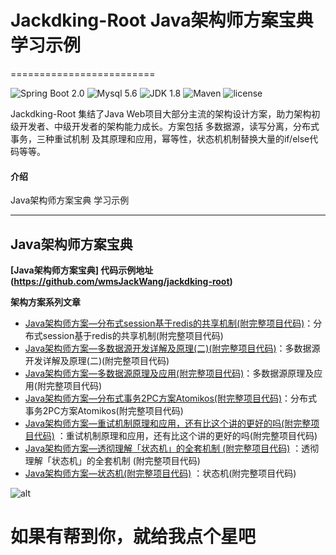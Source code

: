  # Jackdking-Root  Java架构师方案宝典 学习示例
=========================

![Spring Boot 2.0](https://img.shields.io/badge/Spring%20Boot-2.0-brightgreen.svg)
![Mysql 5.6](https://img.shields.io/badge/Mysql-5.6-blue.svg)
![JDK 1.8](https://img.shields.io/badge/JDK-1.8-brightgreen.svg)
![Maven](https://img.shields.io/badge/Maven-3.5.0-yellowgreen.svg)
![license](https://img.shields.io/badge/license-MPL--2.0-blue.svg)
 
Jackdking-Root 集结了Java Web项目大部分主流的架构设计方案，助力架构初级开发者、中级开发者的架构能力成长。方案包括 多数据源，读写分离，分布式事务，三种重试机制 及其原理和应用，幂等性，状态机机制替换大量的if/else代码等等。

#### 介绍
Java架构师方案宝典 学习示例

---

## Java架构师方案宝典

**[Java架构师方案宝典] 代码示例地址(https://github.com/wmsJackWang/jackdking-root)**


**架构方案系列文章**

- [Java架构师方案—分布式session基于redis的共享机制(附完整项目代码)](http://bittechblog.com/blog/article/26)：分布式session基于redis的共享机制(附完整项目代码)
- [Java架构师方案—多数据源开发详解及原理(二)(附完整项目代码)](http://bittechblog.com/blog/article/11)：多数据源开发详解及原理(二)(附完整项目代码)
- [Java架构师方案—多数据源原理及应用(附完整项目代码)](http://bittechblog.com/blog/article/10)：多数据源原理及应用(附完整项目代码)
- [Java架构师方案—分布式事务2PC方案Atomikos(附完整项目代码)](http://bittechblog.com/blog/article/9)：分布式事务2PC方案Atomikos(附完整项目代码)
- [Java架构师方案—重试机制原理和应用，还有比这个讲的更好的吗(附完整项目代码)](http://bittechblog.com/blog/article/8) ：重试机制原理和应用，还有比这个讲的更好的吗(附完整项目代码)
- [Java架构师方案—透彻理解「状态机」的全套机制 (附完整项目代码)](http://bittechblog.com/blog/article/6) ：透彻理解「状态机」的全套机制 (附完整项目代码)
- [Java架构师方案—状态机(附完整项目代码)](http://bittechblog.com/blog/article/5) ：状态机(附完整项目代码)

 
 ![alt](http://bittechblog.com/upload/2020/09/09lcf8rcngi7qogr80af33gcvs.gif)
# 如果有帮到你，就给我点个星吧
